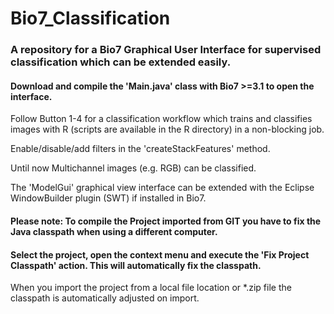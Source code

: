 # Bio7_Classification

### A repository for a Bio7 Graphical User Interface for supervised classification which can be extended easily.

#### Download and compile the 'Main.java' class with Bio7 >=3.1 to open the interface.

Follow Button 1-4 for a classification workflow which trains and classifies images with R (scripts
are available in the R directory) in a non-blocking job.
 
Enable/disable/add filters in the 'createStackFeatures' method.

Until now Multichannel images (e.g. RGB) can be classified.

The 'ModelGui' graphical view interface can be extended with the Eclipse WindowBuilder plugin (SWT) if installed in Bio7.

#### Please note: To compile the Project imported from GIT you have to fix the Java classpath when using a different computer. 
#### Select the project, open the context menu and execute the 'Fix Project Classpath' action. This will automatically fix the classpath.

When you import the project from a local file location or *.zip file the classpath is automatically adjusted on import.